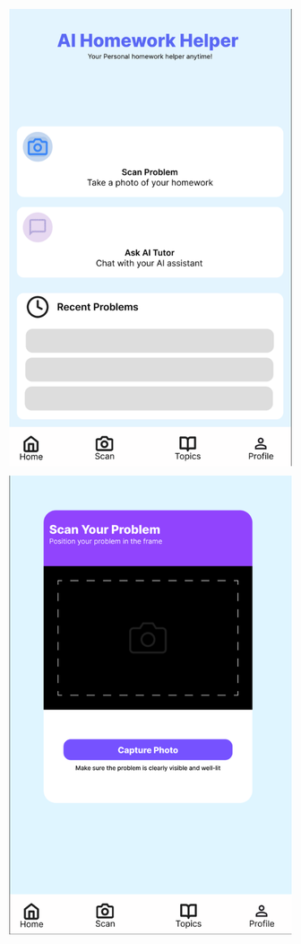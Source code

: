 ![Home page layout design](Home-page-AI-homework-helper.png)

![Scan page layout design](Scan-page.png)
